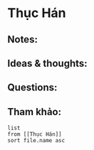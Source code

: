 # Thục Hán

## Notes:


## Ideas & thoughts:

## Questions:


## Tham khảo:
```dataview
list
from [[Thục Hán]]
sort file.name asc
```